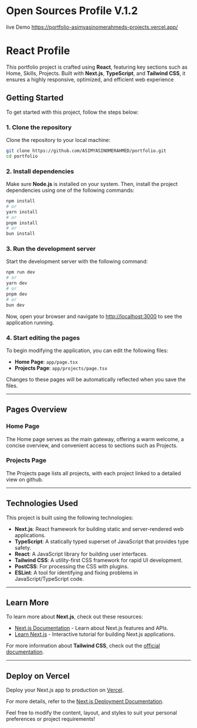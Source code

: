 # Open Sources Profile V.1.2

live Demo https://portfolio-asimyasinomerahmeds-projects.vercel.app/

# React Profile

This portfolio project is crafted using **React**, featuring key sections such as Home, Skills, Projects. Built with **Next.js**, **TypeScript**, and **Tailwind CSS**, it ensures a highly responsive, optimized, and efficient web experience

<!-- ## Project Structure

The project is structured in a modular way, ensuring scalability and easy maintainability. Here’s a brief overview of the important files and folders:

```
yacoubal-hardari-react-profile/
│
├── app/                            # Main application files (pages, layout, etc.)
│   ├── client.tsx                  # Client-side rendering entry point
│   ├── globals.css                 # Global styles
│   ├── hero-section.tsx            # Hero section component
│   ├── layout.tsx                  # Layout component
│   ├── page.tsx                    # Main landing page
│   ├── about/                      # About page components
│   │   └── page.tsx                # About page content
│   ├── blog/                       # Blog page components
│   │   ├── loading.tsx             # Loading state for blog posts
│   │   └── page.tsx                # Blog page content
│   │   └── [id]/                   # Dynamic route for individual blog posts
│   │       └── page.tsx            # Individual blog post content
│   ├── projects/                   # Projects page components
│   │   ├── loading.tsx             # Loading state for projects
│   │   ├── page.tsx                # Projects page content
│   │   └── [id]/                   # Dynamic route for individual project pages
│   │       └── page.tsx            # Individual project page content
│   ├── not-found.tsx               # 404 page component (default "not found" page)
│   ├── [...not-found]/             # Catch-all route for undefined routes
│   │   └── page.tsx                # Page for undefined routes (custom 404 page)
│
├── components/                     # Reusable components
│   ├── about-me-section.tsx        # About Me section, for introducing the individual or company
│   ├── animated-background.tsx     # Animated background component for visual appeal
│   ├── animated-section.tsx        # Section component with animations
│   ├── animated-text.tsx           # Animated text component for dynamic content
│   ├── blog-card.tsx               # Blog card component, used for displaying individual blog posts in a grid
│   ├── blog-section.tsx            # Blog section, container for blog-related content
│   ├── career-timeline-section.tsx # Career timeline section displaying milestones or history
│   ├── color-theme-switcher.tsx    # Switcher component for toggling color themes or modes (dark/light)
│   ├── courses-section.tsx         # Section for displaying courses or educational content
│   ├── cta-section.tsx             # Call-to-action section to prompt user interaction (e.g., sign-up or buy)
│   ├── education-certifications-section.tsx  # Section showcasing education and certifications
│   ├── experience-item.tsx         # Component for displaying an individual experience item (e.g., job role)
│   ├── experience-section.tsx      # Section for displaying professional experience or work history
│   ├── footer.tsx                  # Footer component with links and copyright information
│   ├── hero-section.tsx            # Hero section, usually the first impression area on the homepage
│   ├── interests-section.tsx       # Section for showcasing personal interests or hobbies
│   ├── mode-toggle.tsx             # Mode toggle component, e.g., for light/dark mode switch
│   ├── navbar.tsx                  # Navigation bar component
│   ├── project-card.tsx            # Component for displaying individual project cards
│   ├── projects-section.tsx        # Section for listing and displaying projects
│   ├── section-heading.tsx         # Heading component for sections, used for titles
│   ├── service-card.tsx            # Service card component, for displaying services offered
│   ├── services-section.tsx        # Section for displaying services
│   ├── skill-icons.tsx             # Component for displaying skill icons (e.g., programming languages)
│   ├── skills-section.tsx          # Section for showcasing skills
│   ├── technologies-section.tsx    # Section for displaying technologies used or knowledge
│   ├── technology-slider.tsx       # Slider component for showcasing various technologies or tools
│   ├── testimonial-card.tsx        # Component for displaying individual testimonials
│   ├── testimonials-section.tsx    # Section for displaying client or user testimonials
│   ├── theme-provider.tsx          # Provides theme context to the application, manages global theme state
│   ├── theme-test.tsx              # Component for testing theme changes or settings
│   ├── theme-toggle.tsx            # Toggle component for switching between light/dark themes
│   ├── whatsapp-button.tsx         # Button for integrating WhatsApp for easy contact
│   ├── service-request/            # Service request components
│   │   ├── index.tsx               # Main service request component
│   │   ├── service-form-step1.tsx  # First step of the service request form
│   │   ├── service-form-step2.tsx  # Second step of the service request form
│   │   ├── service-form-step3.tsx  # Third step of the service request form
│   │   ├── service-form-success.tsx # Success message after form submission
│   │   ├── service-request-button.tsx # Button to trigger the service request
│   │   ├── service-request-context.tsx # Context provider for managing service request state
│   │   ├── service-request-modal.tsx # Modal window for service request
│   │   └── service-utils.ts        # Utility functions for handling service requests
│   └── ui/                         # UI components (buttons, inputs, cards, etc.)
│       ├── badge.tsx               # Badge component for showing small labels (e.g., "new", "hot")
│       ├── button.tsx              # Button component
│       ├── card.tsx                # Card component for grouping content
│       ├── dropdown-menu.tsx       # Dropdown menu component
│       ├── input.tsx               # Input field component
│       └── progress.tsx            # Progress bar component
│       ├── alert.tsx               # Alert component for displaying important messages like success, warnings, or errors
│       ├── dialog.tsx              # Dialog component for modal popups that focus user attention on specific tasks
│       ├── label.tsx               # Label component for associating text descriptions with form elements, enhancing accessibility
│       ├── select.tsx              # Select component for dropdown list selection of predefined options
│       ├── tabs.tsx                # Tabs component for allowing users to switch between different views or sections
│       └── textarea.tsx            # Textarea component for multiline text input, typically for longer messages or descriptions
│
├── lib/                            # Utility functions
│   └── utils.ts                    # Helper functions, for commonly used tasks
│
├── public/                         # Public static files (images, etc.)
│   └── imags/                      # Blog images stored here for public access
│       ├── 1.webp                  # Blog image 1
│       ├── 5.webp                  # Blog image 5
│       └── 7.webp                  # Blog image 7
│
├── package.json                    # Project dependencies and scripts
├── tailwind.config.js              # Tailwind CSS configuration (JS)
├── tailwind.config.ts              # Tailwind CSS configuration (TS)
├── tsconfig.json                   # TypeScript configuration for compiling the project
├── next.config.ts                  # Next.js configuration for the app
├── postcss.config.mjs              # PostCSS configuration for processing CSS
├── eslint.config.mjs               # ESLint configuration for linting JavaScript/TypeScript code
└── components.json                 # Component list (used for documentation)

``` -->

## Getting Started

To get started with this project, follow the steps below:

### 1. Clone the repository

Clone the repository to your local machine:

```bash
git clone https://github.com/ASIMYASINOMERAHMED/portfolio.git
cd portfolio
```

### 2. Install dependencies

Make sure **Node.js** is installed on your system. Then, install the project dependencies using one of the following commands:

```bash
npm install
# or
yarn install
# or
pnpm install
# or
bun install
```

### 3. Run the development server

Start the development server with the following command:

```bash
npm run dev
# or
yarn dev
# or
pnpm dev
# or
bun dev
```

Now, open your browser and navigate to [http://localhost:3000](http://localhost:3000) to see the application running.

### 4. Start editing the pages

To begin modifying the application, you can edit the following files:

- **Home Page**: `app/page.tsx`
- **Projects Page**: `app/projects/page.tsx`

Changes to these pages will be automatically reflected when you save the files.

---

## Pages Overview

### **Home Page**

The Home page serves as the main gateway, offering a warm welcome, a concise overview, and convenient access to sections such as Projects.

### **Projects Page**

The Projects page lists all projects, with each project linked to a detailed view on github.

---

## Technologies Used

This project is built using the following technologies:

- **Next.js**: React framework for building static and server-rendered web applications.
- **TypeScript**: A statically typed superset of JavaScript that provides type safety.
- **React**: A JavaScript library for building user interfaces.
- **Tailwind CSS**: A utility-first CSS framework for rapid UI development.
- **PostCSS**: For processing the CSS with plugins.
- **ESLint**: A tool for identifying and fixing problems in JavaScript/TypeScript code.

---

## Learn More

To learn more about **Next.js**, check out these resources:

- [Next.js Documentation](https://nextjs.org/docs) - Learn about Next.js features and APIs.
- [Learn Next.js](https://nextjs.org/learn) - Interactive tutorial for building Next.js applications.

For more information about **Tailwind CSS**, check out the [official documentation](https://tailwindcss.com/docs).

---

## Deploy on Vercel

Deploy your Next.js app to production on [Vercel](https://vercel.com/new?utm_medium=default-template&filter=next.js&utm_source=create-next-app&utm_campaign=create-next-app-readme).

For more details, refer to the [Next.js Deployment Documentation](https://nextjs.org/docs/app/building-your-application/deploying).

Feel free to modify the content, layout, and styles to suit your personal preferences or project requirements!

